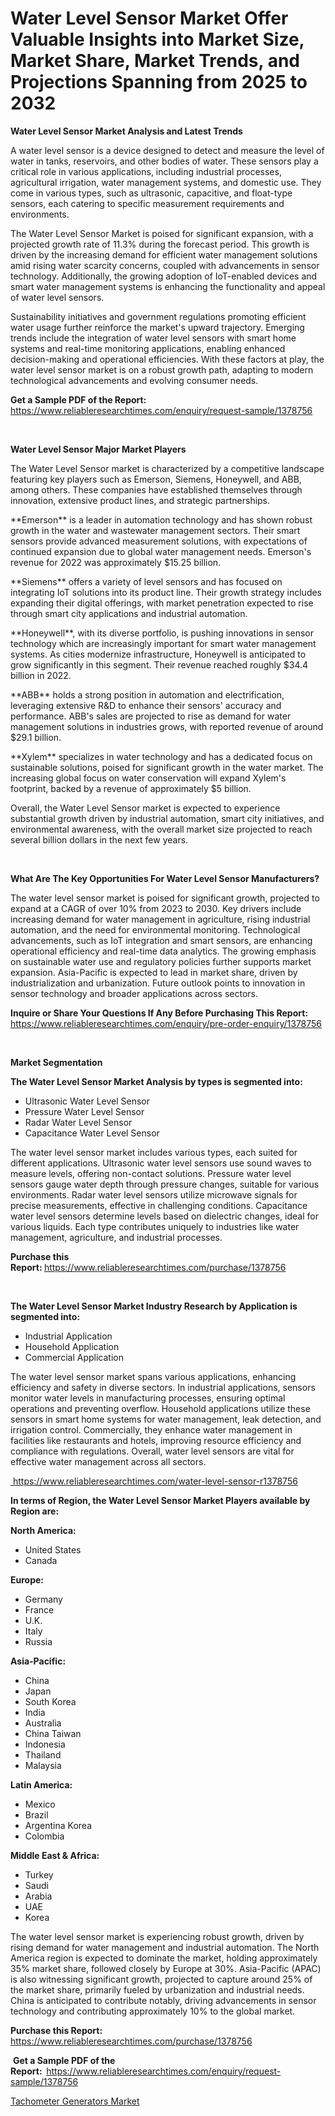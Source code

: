 <p><h1>Water Level Sensor Market Offer Valuable Insights into Market Size, Market Share, Market Trends, and Projections Spanning from 2025 to 2032</h1></p><p><strong>Water Level Sensor Market Analysis and Latest Trends</strong></p>
<p><p>A water level sensor is a device designed to detect and measure the level of water in tanks, reservoirs, and other bodies of water. These sensors play a critical role in various applications, including industrial processes, agricultural irrigation, water management systems, and domestic use. They come in various types, such as ultrasonic, capacitive, and float-type sensors, each catering to specific measurement requirements and environments.</p><p>The Water Level Sensor Market is poised for significant expansion, with a projected growth rate of 11.3% during the forecast period. This growth is driven by the increasing demand for efficient water management solutions amid rising water scarcity concerns, coupled with advancements in sensor technology. Additionally, the growing adoption of IoT-enabled devices and smart water management systems is enhancing the functionality and appeal of water level sensors.</p><p>Sustainability initiatives and government regulations promoting efficient water usage further reinforce the market's upward trajectory. Emerging trends include the integration of water level sensors with smart home systems and real-time monitoring applications, enabling enhanced decision-making and operational efficiencies. With these factors at play, the water level sensor market is on a robust growth path, adapting to modern technological advancements and evolving consumer needs.</p></p>
<p><strong>Get a Sample PDF of the Report:&nbsp;</strong> <a href="https://www.reliableresearchtimes.com/enquiry/request-sample/1378756?utm_campaign=1940&utm_medium=2&utm_source=Github&utm_content=ia&utm_term=16022025&utm_id=water-level-sensor">https://www.reliableresearchtimes.com/enquiry/request-sample/1378756</a></p>
<p>&nbsp;</p>
<p><strong>Water Level Sensor Major Market Players</strong></p>
<p><p>The Water Level Sensor market is characterized by a competitive landscape featuring key players such as Emerson, Siemens, Honeywell, and ABB, among others. These companies have established themselves through innovation, extensive product lines, and strategic partnerships.</p><p>**Emerson** is a leader in automation technology and has shown robust growth in the water and wastewater management sectors. Their smart sensors provide advanced measurement solutions, with expectations of continued expansion due to global water management needs. Emerson's revenue for 2022 was approximately $15.25 billion.</p><p>**Siemens** offers a variety of level sensors and has focused on integrating IoT solutions into its product line. Their growth strategy includes expanding their digital offerings, with market penetration expected to rise through smart city applications and industrial automation.</p><p>**Honeywell**, with its diverse portfolio, is pushing innovations in sensor technology which are increasingly important for smart water management systems. As cities modernize infrastructure, Honeywell is anticipated to grow significantly in this segment. Their revenue reached roughly $34.4 billion in 2022.</p><p>**ABB** holds a strong position in automation and electrification, leveraging extensive R&D to enhance their sensors' accuracy and performance. ABB's sales are projected to rise as demand for water management solutions in industries grows, with reported revenue of around $29.1 billion.</p><p>**Xylem** specializes in water technology and has a dedicated focus on sustainable solutions, poised for significant growth in the water market. The increasing global focus on water conservation will expand Xylem's footprint, backed by a revenue of approximately $5 billion.</p><p>Overall, the Water Level Sensor market is expected to experience substantial growth driven by industrial automation, smart city initiatives, and environmental awareness, with the overall market size projected to reach several billion dollars in the next few years.</p></p>
<p>&nbsp;</p>
<p><strong>What Are The Key Opportunities For Water Level Sensor Manufacturers?</strong></p>
<p><p>The water level sensor market is poised for significant growth, projected to expand at a CAGR of over 10% from 2023 to 2030. Key drivers include increasing demand for water management in agriculture, rising industrial automation, and the need for environmental monitoring. Technological advancements, such as IoT integration and smart sensors, are enhancing operational efficiency and real-time data analytics. The growing emphasis on sustainable water use and regulatory policies further supports market expansion. Asia-Pacific is expected to lead in market share, driven by industrialization and urbanization. Future outlook points to innovation in sensor technology and broader applications across sectors.</p></p>
<p><strong>Inquire or Share Your Questions If Any Before Purchasing This Report:</strong> <a href="https://www.reliableresearchtimes.com/enquiry/pre-order-enquiry/1378756?utm_campaign=1940&utm_medium=2&utm_source=Github&utm_content=ia&utm_term=16022025&utm_id=water-level-sensor">https://www.reliableresearchtimes.com/enquiry/pre-order-enquiry/1378756</a></p>
<p>&nbsp;</p>
<p><strong>Market Segmentation</strong></p>
<p><strong>The Water Level Sensor Market Analysis by types is segmented into:</strong></p>
<p><ul><li>Ultrasonic Water Level Sensor</li><li>Pressure Water Level Sensor</li><li>Radar Water Level Sensor</li><li>Capacitance Water Level Sensor</li></ul></p>
<p><p>The water level sensor market includes various types, each suited for different applications. Ultrasonic water level sensors use sound waves to measure levels, offering non-contact solutions. Pressure water level sensors gauge water depth through pressure changes, suitable for various environments. Radar water level sensors utilize microwave signals for precise measurements, effective in challenging conditions. Capacitance water level sensors determine levels based on dielectric changes, ideal for various liquids. Each type contributes uniquely to industries like water management, agriculture, and industrial processes.</p></p>
<p><strong>Purchase this Report:&nbsp;</strong><a href="https://www.reliableresearchtimes.com/purchase/1378756?utm_campaign=1940&utm_medium=2&utm_source=Github&utm_content=ia&utm_term=16022025&utm_id=water-level-sensor">https://www.reliableresearchtimes.com/purchase/1378756</a></p>
<p>&nbsp;</p>
<p><strong>The Water Level Sensor Market Industry Research by Application is segmented into:</strong></p>
<p><ul><li>Industrial Application</li><li>Household Application</li><li>Commercial Application</li></ul></p>
<p><p>The water level sensor market spans various applications, enhancing efficiency and safety in diverse sectors. In industrial applications, sensors monitor water levels in manufacturing processes, ensuring optimal operations and preventing overflow. Household applications utilize these sensors in smart home systems for water management, leak detection, and irrigation control. Commercially, they enhance water management in facilities like restaurants and hotels, improving resource efficiency and compliance with regulations. Overall, water level sensors are vital for effective water management across all sectors.</p></p>
<p><a href="https://www.reliableresearchtimes.com/water-level-sensor-r1378756?utm_campaign=1940&utm_medium=2&utm_source=Github&utm_content=ia&utm_term=16022025&utm_id=water-level-sensor">&nbsp;https://www.reliableresearchtimes.com/water-level-sensor-r1378756</a></p>
<p><strong>In terms of Region, the Water Level Sensor Market Players available by Region are:</strong></p>
<p>
    <p> <strong> North America: </strong>
        <ul>
            <li>United States</li>
            <li>Canada</li>
        </ul>
        </p> 
    <p> <strong> Europe: </strong>
        <ul>
            <li>Germany</li>
            <li>France</li>
            <li>U.K.</li>
            <li>Italy</li>
            <li>Russia</li>
        </ul>
        </p> 
    <p> <strong> Asia-Pacific: </strong>
        <ul>
            <li>China</li>
            <li>Japan</li>
            <li>South Korea</li>
            <li>India</li>
            <li>Australia</li>
            <li>China Taiwan</li>
            <li>Indonesia</li>
            <li>Thailand</li>
            <li>Malaysia</li>
        </ul>
        </p> 
    <p> <strong> Latin America: </strong>
        <ul>
            <li>Mexico</li>
            <li>Brazil</li>
            <li>Argentina Korea</li>
            <li>Colombia</li>
        </ul>
        </p> 
    <p> <strong> Middle East & Africa: </strong>
        <ul>
            <li>Turkey</li>
            <li>Saudi</li>
            <li>Arabia</li>
            <li>UAE</li>
            <li>Korea</li>
        </ul>
    </p>
    </p>
<p><p>The water level sensor market is experiencing robust growth, driven by rising demand for water management and industrial automation. The North America region is expected to dominate the market, holding approximately 35% market share, followed closely by Europe at 30%. Asia-Pacific (APAC) is also witnessing significant growth, projected to capture around 25% of the market share, primarily fueled by urbanization and industrial needs. China is anticipated to contribute notably, driving advancements in sensor technology and contributing approximately 10% to the global market.</p></p>
<p><strong>Purchase this Report: </strong><a href="https://www.reliableresearchtimes.com/purchase/1378756?utm_campaign=1940&utm_medium=2&utm_source=Github&utm_content=ia&utm_term=16022025&utm_id=water-level-sensor">https://www.reliableresearchtimes.com/purchase/1378756</a></p>
<p>&nbsp;<strong>Get a Sample PDF of the Report:&nbsp;&nbsp;</strong><a href="https://www.reliableresearchtimes.com/enquiry/request-sample/1378756?utm_campaign=1940&utm_medium=2&utm_source=Github&utm_content=ia&utm_term=16022025&utm_id=water-level-sensor">https://www.reliableresearchtimes.com/enquiry/request-sample/1378756</a></p>
<p><strong></strong></p>
<p><p><a href="https://github.com/hgf64gh/Market-Research-Report-List-1/blob/main/tachometer-generators-market.md?utm_campaign=1940&utm_medium=2&utm_source=Github&utm_content=ia&utm_term=16022025&utm_id=water-level-sensor">Tachometer Generators Market</a></p></p>